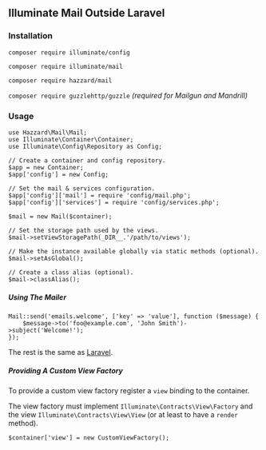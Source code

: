 ## Illuminate Mail Outside Laravel

### Installation

`composer require illuminate/config`

`composer require illuminate/mail`

`composer require hazzard/mail`

`composer require guzzlehttp/guzzle` _(required for Mailgun and Mandrill)_

### Usage 

````
use Hazzard\Mail\Mail;
use Illuminate\Container\Container;
use Illuminate\Config\Repository as Config;

// Create a container and config repository.
$app = new Container;
$app['config'] = new Config;

// Set the mail & services configuration.
$app['config']['mail'] = require 'config/mail.php';
$app['config']['services'] = require 'config/services.php';

$mail = new Mail($container);

// Set the storage path used by the views.
$mail->setViewStoragePath(_DIR__.'/path/to/views');

// Make the instance available globally via static methods (optional).
$mail->setAsGlobal();

// Create a class alias (optional). 
$mail->classAlias();
````

##### Using The Mailer

````
Mail::send('emails.welcome', ['key' => 'value'], function ($message) {
    $message->to('foo@example.com', 'John Smith')->subject('Welcome!');
});
````

The rest is the same as [Laravel](http://laravel.com/docs/5.0/mail#basic-usage).

##### Providing A Custom View Factory

To provide a custom view factory register a `view` binding to the container.

The view factory must implement `Illuminate\Contracts\View\Factory` and the view `Illuminate\Contracts\View\View` (or at least to have a `render` method).

````
$container['view'] = new CustomViewFactory();
````
